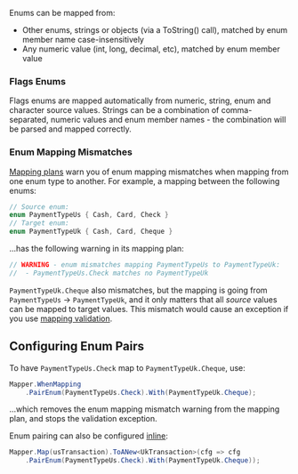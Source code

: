 Enums can be mapped from:

 - Other enums, strings or objects (via a ToString() call), matched by enum member name case-insensitively
 - Any numeric value (int, long, decimal, etc), matched by enum member value

### Flags Enums

Flags enums are mapped automatically from numeric, string, enum and character source values. Strings can be a combination of comma-separated, numeric values and enum member names - the combination will be parsed and mapped correctly.

### Enum Mapping Mismatches

[Mapping plans](/Using-Execution-Plans) warn you of enum mapping mismatches when mapping from one enum type to another. For example, a mapping between the following enums:

```cs
// Source enum:
enum PaymentTypeUs { Cash, Card, Check }
// Target enum:
enum PaymentTypeUk { Cash, Card, Cheque }
```

...has the following warning in its mapping plan:

```cs
// WARNING - enum mismatches mapping PaymentTypeUs to PaymentTypeUk:
//  - PaymentTypeUs.Check matches no PaymentTypeUk
```

`PaymentTypeUk.Cheque` also mismatches, but the mapping is going from `PaymentTypeUs` -> `PaymentTypeUk`, and it only matters that all *source* values can be mapped to target values. This mismatch would cause an exception if you use [mapping validation](/Validating-Mappings).

## Configuring Enum Pairs

To have `PaymentTypeUs.Check` map to `PaymentTypeUk.Cheque`, use:

```cs
Mapper.WhenMapping
    .PairEnum(PaymentTypeUs.Check).With(PaymentTypeUk.Cheque);
```

...which removes the enum mapping mismatch warning from the mapping plan, and stops the validation exception.

Enum pairing can also be configured [inline](/configuration/Inline):

```cs
Mapper.Map(usTransaction).ToANew<UkTransaction>(cfg => cfg
    .PairEnum(PaymentTypeUs.Check).With(PaymentTypeUk.Cheque));
```